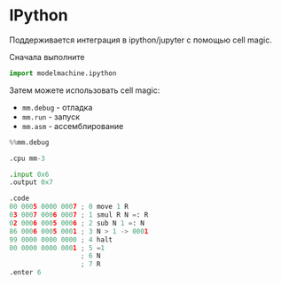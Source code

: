 # IPython

Поддерживается интеграция в ipython/jupyter с помощью
cell magic.

Сначала выполните

```py
import modelmachine.ipython
```

Затем можете использовать cell magic:
- `mm.debug` - отладка
- `mm.run` - запуск
- `mm.asm` - ассемблирование

```py
%%mm.debug

.cpu mm-3

.input 0x6
.output 0x7

.code
00 0005 0000 0007 ; 0 move 1 R
03 0007 0006 0007 ; 1 smul R N =: R
02 0006 0005 0006 ; 2 sub N 1 =: N
86 0006 0005 0001 ; 3 N > 1 -> 0001
99 0000 0000 0000 ; 4 halt
00 0000 0000 0001 ; 5 =1
                  ; 6 N
                  ; 7 R
.enter 6
```
